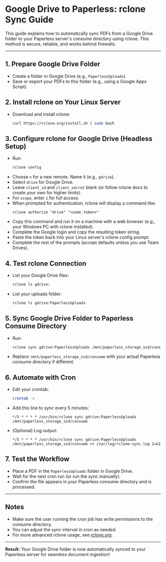 # Google Drive to Paperless: rclone Sync Guide

This guide explains how to automatically sync PDFs from a Google Drive folder to your Paperless server's consume directory using rclone. This method is secure, reliable, and works behind firewalls.

---

## 1. Prepare Google Drive Folder

- Create a folder in Google Drive (e.g., `PaperlessUploads`).
- Save or export your PDFs to this folder (e.g., using a Google Apps Script).

## 2. Install rclone on Your Linux Server

- Download and install rclone:
  ```bash
  curl https://rclone.org/install.sh | sudo bash
  ```

## 3. Configure rclone for Google Drive (Headless Setup)

- Run:
  ```bash
  rclone config
  ```
- Choose `n` for a new remote. Name it (e.g., `gdrive`).
- Select `drive` for Google Drive.
- Leave `client_id` and `client_secret` blank (or follow rclone docs to create your own for higher limits).
- For `scope`, enter `1` for full access.
- When prompted for authentication, rclone will display a command like:
  ```
  rclone authorize "drive" "<some_token>"
  ```
- Copy this command and run it on a machine with a web browser (e.g., your Windows PC with rclone installed).
- Complete the Google login and copy the resulting token string.
- Paste the token back into your Linux server's rclone config prompt.
- Complete the rest of the prompts (accept defaults unless you use Team Drives).

## 4. Test rclone Connection

- List your Google Drive files:
  ```bash
  rclone ls gdrive:
  ```
- List your uploads folder:
  ```bash
  rclone ls gdrive:PaperlessUploads
  ```

## 5. Sync Google Drive Folder to Paperless Consume Directory

- Run:
  ```bash
  rclone sync gdrive:PaperlessUploads /mnt/paperless_storage_ssd/consume
  ```
- Replace `/mnt/paperless_storage_ssd/consume` with your actual Paperless consume directory if different.

## 6. Automate with Cron

- Edit your crontab:
  ```bash
  crontab -e
  ```
- Add this line to sync every 5 minutes:
  ```
  */5 * * * * /usr/bin/rclone sync gdrive:PaperlessUploads /mnt/paperless_storage_ssd/consume
  ```
- (Optional) Log output:
  ```
  */5 * * * * /usr/bin/rclone sync gdrive:PaperlessUploads /mnt/paperless_storage_ssd/consume >> /var/log/rclone-sync.log 2>&1
  ```

## 7. Test the Workflow

- Place a PDF in the `PaperlessUploads` folder in Google Drive.
- Wait for the next cron run (or run the sync manually).
- Confirm the file appears in your Paperless consume directory and is processed.

---

## Notes

- Make sure the user running the cron job has write permissions to the consume directory.
- You can adjust the sync interval in cron as needed.
- For more advanced rclone usage, see [rclone.org](https://rclone.org/).

---

**Result:**
Your Google Drive folder is now automatically synced to your Paperless server for seamless document ingestion!
